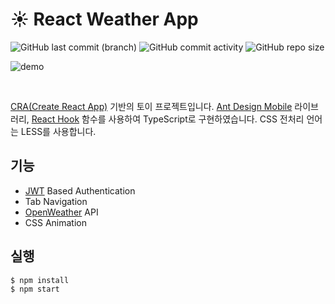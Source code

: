 # ☀️ React Weather App

![GitHub last commit (branch)](https://img.shields.io/github/last-commit/sallyworld/react-weather-app/master?style=flat)
![GitHub commit activity](https://img.shields.io/github/commit-activity/m/sallyworld/react-weather-app?style=flat)
![GitHub repo size](https://img.shields.io/github/repo-size/sallyworld/react-weather-app?style=flat)

![demo](https://user-images.githubusercontent.com/16731356/90973729-bdf7aa00-e55f-11ea-8979-2b09960f8d0c.gif)

<br />

[CRA(Create React App)](https://ko.reactjs.org/docs/create-a-new-react-app.html#create-react-app) 기반의 토이 프로젝트입니다. [Ant Design Mobile](https://mobile.ant.design/docs/react/introduce) 라이브러리, [React Hook](https://ko.reactjs.org/docs/hooks-rules.html) 함수를 사용하여 TypeScript로 구현하였습니다. CSS 전처리 언어는 LESS를 사용합니다.

## 기능

* [JWT](https://jwt.io/) Based Authentication
* Tab Navigation
* [OpenWeather](https://openweathermap.org/) API
* CSS Animation

## 실행

```Shell
$ npm install
$ npm start
```
